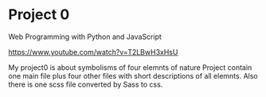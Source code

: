 # Project 0

Web Programming with Python and JavaScript

https://www.youtube.com/watch?v=T2LBwH3xHsU

My project0 is about symbolisms of four elemnts of nature 
Project contain one main file plus four other files with short descriptions of all elemnts.
Also there is one scss file converted by Sass to css. 
